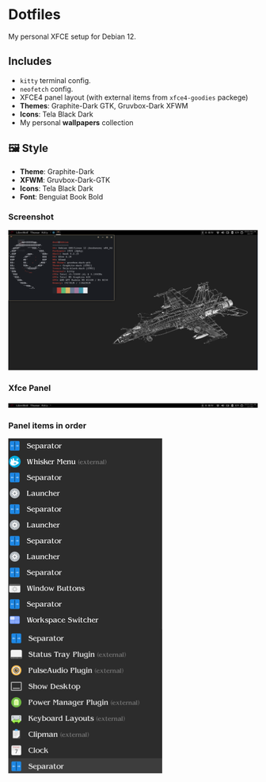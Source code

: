 # Dotfiles

My personal XFCE setup for Debian 12.

## Includes

- `kitty` terminal config.
- `neofetch` config.
- XFCE4 panel layout (with external items from `xfce4-goodies` packege)
- **Themes**: Graphite-Dark GTK, Gruvbox-Dark XFWM
- **Icons**: Tela Black Dark
- My personal **wallpapers** collection

## 🖼 Style

- **Theme**: Graphite-Dark
- **XFWM**: Gruvbox-Dark-GTK
- **Icons**: Tela Black Dark
- **Font**: Benguiat Book Bold

 ### Screenshot
![Screenshot](screenshot.png)
### Xfce Panel 
![panel](panel.png)
### Panel items in order
![panelItems](panelItems.png)
